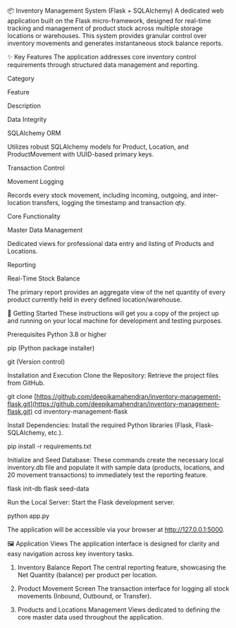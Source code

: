 📦 Inventory Management System (Flask + SQLAlchemy)
A dedicated web application built on the Flask micro-framework, designed for real-time tracking and management of product stock across multiple storage locations or warehouses. This system provides granular control over inventory movements and generates instantaneous stock balance reports.

✨ Key Features
The application addresses core inventory control requirements through structured data management and reporting.

Category

Feature

Description

Data Integrity

SQLAlchemy ORM

Utilizes robust SQLAlchemy models for Product, Location, and ProductMovement with UUID-based primary keys.

Transaction Control

Movement Logging

Records every stock movement, including incoming, outgoing, and inter-location transfers, logging the timestamp and transaction qty.

Core Functionality

Master Data Management

Dedicated views for professional data entry and listing of Products and Locations.

Reporting

Real-Time Stock Balance

The primary report provides an aggregate view of the net quantity of every product currently held in every defined location/warehouse.

🚀 Getting Started
These instructions will get you a copy of the project up and running on your local machine for development and testing purposes.

Prerequisites
Python 3.8 or higher

pip (Python package installer)

git (Version control)

Installation and Execution
Clone the Repository:
Retrieve the project files from GitHub.

git clone [https://github.com/deepikamahendran/inventory-management-flask.git](https://github.com/deepikamahendran/inventory-management-flask.git)
cd inventory-management-flask

Install Dependencies:
Install the required Python libraries (Flask, Flask-SQLAlchemy, etc.).

pip install -r requirements.txt

Initialize and Seed Database:
These commands create the necessary local inventory.db file and populate it with sample data (products, locations, and 20 movement transactions) to immediately test the reporting feature.

flask init-db
flask seed-data

Run the Local Server:
Start the Flask development server.

python app.py

The application will be accessible via your browser at http://127.0.0.1:5000.

🖼️ Application Views
The application interface is designed for clarity and easy navigation across key inventory tasks.

1. Inventory Balance Report
The central reporting feature, showcasing the Net Quantity (balance) per product per location.

2. Product Movement Screen
The transaction interface for logging all stock movements (Inbound, Outbound, or Transfer).

3. Products and Locations Management
Views dedicated to defining the core master data used throughout the application.
